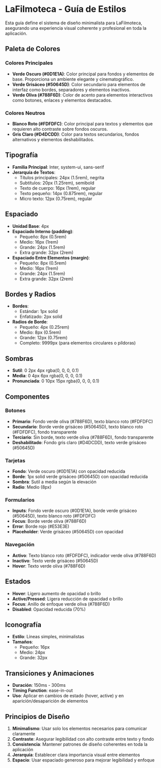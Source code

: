 # LaFilmoteca - Guía de Estilos

Esta guía define el sistema de diseño minimalista para LaFilmoteca, asegurando una experiencia visual coherente y profesional en toda la aplicación.

## Paleta de Colores

### Colores Principales

- **Verde Oscuro (#0D1E1A)**: Color principal para fondos y elementos de base. Proporciona un ambiente elegante y cinematográfico.
- **Verde Grisáceo (#50645D)**: Color secundario para elementos de interfaz como bordes, separadores y elementos inactivos.
- **Verde Oliva (#788F6D)**: Color de acento para elementos interactivos como botones, enlaces y elementos destacados.

### Colores Neutros

- **Blanco Roto (#FDFDFC)**: Color principal para textos y elementos que requieren alto contraste sobre fondos oscuros.
- **Gris Claro (#D4DCDD)**: Color para textos secundarios, fondos alternativos y elementos deshabilitados.

## Tipografía

- **Familia Principal**: Inter, system-ui, sans-serif
- **Jerarquía de Textos**:
  - Títulos principales: 24px (1.5rem), negrita
  - Subtítulos: 20px (1.25rem), semibold
  - Texto de cuerpo: 16px (1rem), regular
  - Texto pequeño: 14px (0.875rem), regular
  - Micro texto: 12px (0.75rem), regular

## Espaciado

- **Unidad Base**: 4px
- **Espaciado Interno (padding)**:
  - Pequeño: 8px (0.5rem)
  - Medio: 16px (1rem)
  - Grande: 24px (1.5rem)
  - Extra grande: 32px (2rem)
- **Espaciado Entre Elementos (margin)**:
  - Pequeño: 8px (0.5rem)
  - Medio: 16px (1rem)
  - Grande: 24px (1.5rem)
  - Extra grande: 32px (2rem)

## Bordes y Radios

- **Bordes**:
  - Estándar: 1px solid
  - Enfatizado: 2px solid
- **Radios de Borde**:
  - Pequeño: 4px (0.25rem)
  - Medio: 8px (0.5rem)
  - Grande: 12px (0.75rem)
  - Completo: 9999px (para elementos circulares o píldoras)

## Sombras

- **Sutil**: 0 2px 4px rgba(0, 0, 0, 0.1)
- **Media**: 0 4px 6px rgba(0, 0, 0, 0.1)
- **Pronunciada**: 0 10px 15px rgba(0, 0, 0, 0.1)

## Componentes

### Botones

- **Primario**: Fondo verde oliva (#788F6D), texto blanco roto (#FDFDFC)
- **Secundario**: Borde verde grisáceo (#50645D), texto blanco roto (#FDFDFC), fondo transparente
- **Terciario**: Sin borde, texto verde oliva (#788F6D), fondo transparente
- **Deshabilitado**: Fondo gris claro (#D4DCDD), texto verde grisáceo (#50645D)

### Tarjetas

- **Fondo**: Verde oscuro (#0D1E1A) con opacidad reducida
- **Borde**: 1px solid verde grisáceo (#50645D) con opacidad reducida
- **Sombra**: Sutil a media según la elevación
- **Radio**: Medio (8px)

### Formularios

- **Inputs**: Fondo verde oscuro (#0D1E1A), borde verde grisáceo (#50645D), texto blanco roto (#FDFDFC)
- **Focus**: Borde verde oliva (#788F6D)
- **Error**: Borde rojo (#E53E3E)
- **Placeholder**: Verde grisáceo (#50645D) con opacidad

### Navegación

- **Activo**: Texto blanco roto (#FDFDFC), indicador verde oliva (#788F6D)
- **Inactivo**: Texto verde grisáceo (#50645D)
- **Hover**: Texto verde oliva (#788F6D)

## Estados

- **Hover**: Ligero aumento de opacidad o brillo
- **Active/Pressed**: Ligera reducción de opacidad o brillo
- **Focus**: Anillo de enfoque verde oliva (#788F6D)
- **Disabled**: Opacidad reducida (70%)

## Iconografía

- **Estilo**: Líneas simples, minimalistas
- **Tamaños**:
  - Pequeño: 16px
  - Medio: 24px
  - Grande: 32px

## Transiciones y Animaciones

- **Duración**: 150ms - 300ms
- **Timing Function**: ease-in-out
- **Uso**: Aplicar en cambios de estado (hover, active) y en aparición/desaparición de elementos

## Principios de Diseño

1. **Minimalismo**: Usar solo los elementos necesarios para comunicar claramente
2. **Contraste**: Asegurar legibilidad con alto contraste entre texto y fondo
3. **Consistencia**: Mantener patrones de diseño coherentes en toda la aplicación
4. **Jerarquía**: Establecer clara importancia visual entre elementos
5. **Espacio**: Usar espaciado generoso para mejorar legibilidad y enfoque